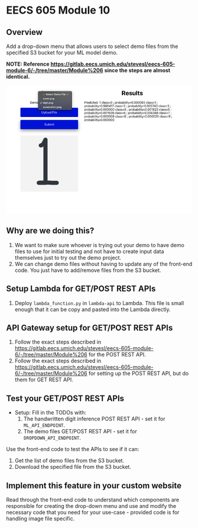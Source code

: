 
# EECS 605 Module 10

## Overview
Add a drop-down menu that allows users to select demo files from the specified S3 bucket for your ML model demo.

**NOTE: Reference https://gitlab.eecs.umich.edu/stevesl/eecs-605-module-6/-/tree/master/Module%206 since the steps are almost identical.**

![alt text](drop-down-demo.png)

## Why are we doing this?
1. We want to make sure whoever is trying out your demo to have demo files to use for initial testing and not have to create input data themselves just to try out the demo project.
2. We can change demo files without having to update any of the front-end code. You just have to add/remove files from the S3 bucket.

## Setup Lambda for GET/POST REST APIs
1. Deploy `lambda_function.py` in `lambda-api` to Lambda. This file is small enough that it can be copy and pasted into the Lambda directly.

## API Gateway setup for GET/POST REST APIs
1. Follow the exact steps described in https://gitlab.eecs.umich.edu/stevesl/eecs-605-module-6/-/tree/master/Module%206 for the POST REST API.
2. Follow the exact steps described in https://gitlab.eecs.umich.edu/stevesl/eecs-605-module-6/-/tree/master/Module%206 for setting up the POST REST API, but do them for GET REST API.

## Test your GET/POST REST APIs
* Setup: Fill in the TODOs with:
  1. The handwritten digit inference POST REST API - set it for `ML_API_ENDPOINT`.
  2. The demo files GET/POST REST API - set it for `DROPDOWN_API_ENDPOINT`.

Use the front-end code to test the APIs to see if it can:
1. Get the list of demo files from the S3 bucket.
2. Download the specified file from the S3 bucket.

## Implement this feature in your custom website
Read through the front-end code to understand which components are responsible for creating the drop-down menu and use and modify the necessary code that you need for your use-case - provided code is for handling image file specific.
